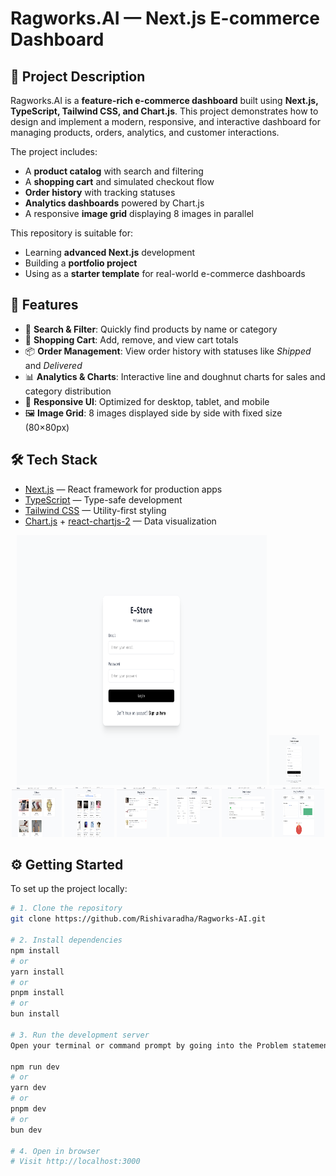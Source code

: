 # Ragworks.AI — Next.js E-commerce Dashboard

## 📌 Project Description
Ragworks.AI is a **feature-rich e-commerce dashboard** built using **Next.js, TypeScript, Tailwind CSS, and Chart.js**. This project demonstrates how to design and implement a modern, responsive, and interactive dashboard for managing products, orders, analytics, and customer interactions.  

The project includes:
- A **product catalog** with search and filtering  
- A **shopping cart** and simulated checkout flow  
- **Order history** with tracking statuses  
- **Analytics dashboards** powered by Chart.js  
- A responsive **image grid** displaying 8 images in parallel  

This repository is suitable for:  
- Learning **advanced Next.js** development  
- Building a **portfolio project**  
- Using as a **starter template** for real-world e-commerce dashboards  

## 🚀 Features
- 🔎 **Search & Filter**: Quickly find products by name or category  
- 🛒 **Shopping Cart**: Add, remove, and view cart totals  
- 📦 **Order Management**: View order history with statuses like *Shipped* and *Delivered*  
- 📊 **Analytics & Charts**: Interactive line and doughnut charts for sales and category distribution  
- 📱 **Responsive UI**: Optimized for desktop, tablet, and mobile  
- 🖼️ **Image Grid**: 8 images displayed side by side with fixed size (80×80px)  

## 🛠️ Tech Stack
- [Next.js](https://nextjs.org) — React framework for production apps  
- [TypeScript](https://www.typescriptlang.org/) — Type-safe development  
- [Tailwind CSS](https://tailwindcss.com/) — Utility-first styling  
- [Chart.js](https://www.chartjs.org/) + [react-chartjs-2](https://react-chartjs-2.js.org/) — Data visualization

<p align="center">
  <img src="public/1st.png" width="400" height="400" />
  <img src="public/2nd.png" width="80" height="80" />
  <img src="public/3rd.png" width="80" height="80" />
  <img src="public/4th.png" width="80" height="80" />
  <img src="public/5th.png" width="80" height="80" />
  <img src="public/6th.png" width="80" height="80" />
  <img src="public/7th.png" width="80" height="80" />
  <img src="public/8th.png" width="80" height="80" />
</p>


## ⚙️ Getting Started
To set up the project locally:  

```bash
# 1. Clone the repository
git clone https://github.com/Rishivaradha/Ragworks-AI.git

# 2. Install dependencies
npm install
# or
yarn install
# or
pnpm install
# or
bun install

# 3. Run the development server
Open your terminal or command prompt by going into the Problem statement 2 folder and then do the below steps:

npm run dev
# or
yarn dev
# or
pnpm dev
# or
bun dev

# 4. Open in browser
# Visit http://localhost:3000
